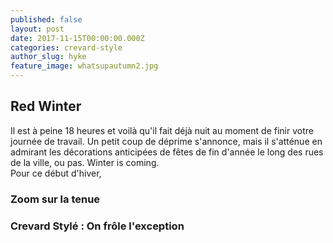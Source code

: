```yaml
---
published: false
layout: post
date: 2017-11-15T00:00:00.000Z
categories: crevard-style
author_slug: hyke
feature_image: whatsupautumn2.jpg
---
```

## Red Winter

Il est à peine 18 heures et voilà qu'il fait déjà nuit au moment de finir votre journée de travail. Un petit coup de déprime s'annonce, mais il s'atténue en admirant les décorations anticipées de fêtes de fin d'année le long des rues de la ville, ou pas. Winter is coming.  
Pour ce début d'hiver, 


### Zoom sur la tenue

### Crevard Stylé : On frôle l'exception